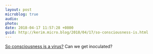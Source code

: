 ```yaml
---
layout: post
microblog: true
audio: 
photo: 
date: 2018-04-17 11:57:28 +0800
guid: http://kerim.micro.blog/2018/04/17/so-consciousness-is.html
---
```

[So consciousness is a virus?](https://www.nytimes.com/2018/04/13/science/virosphere-evolution.html) Can we get inoculated?
